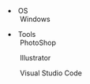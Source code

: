 
<li>
OS
<ol>Windows</ol>
</li>


<li>
Tools

<ol>PhotoShop</ol>
<ol>Illustrator</ol>
<ol>Visual Studio Code</ol>
</li>
